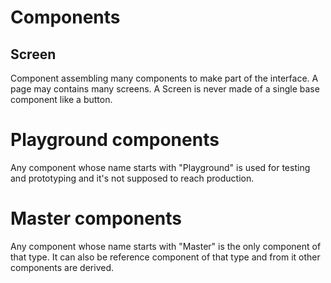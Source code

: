 # Components

## Screen

Component assembling many components to make part of the interface.
A page may contains many screens.
A Screen is never made of a single base component like a button.

# Playground components

Any component whose name starts with "Playground" is used for testing
and prototyping and it's not supposed to reach production.

# Master components

Any component whose name starts with "Master" is the only component of that
type. It can also be reference component of that type and from it
other components are derived.